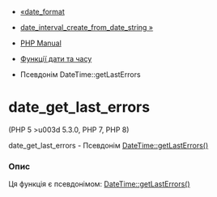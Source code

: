 - [«date_format](function.date-format.md)
- [date_interval_create_from_date_string »](function.date-interval-create-from-date-string.md)

- [PHP Manual](index.md)
- [Функції дати та часу](ref.datetime.md)
- Псевдонім DateTime::getLastErrors

# date_get_last_errors

(PHP 5 \>u003d 5.3.0, PHP 7, PHP 8)

date_get_last_errors - Псевдонім
[DateTime::getLastErrors()](datetime.getlasterrors.md)

### Опис

Ця функція є псевдонімом:
[DateTime::getLastErrors()](datetime.getlasterrors.md)
